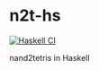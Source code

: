 # n2t-hs
[![Haskell CI](https://github.com/SRTRTaku/n2t-hs/actions/workflows/haskell.yml/badge.svg)](https://github.com/SRTRTaku/n2t-hs/actions/workflows/haskell.yml)

nand2tetris in Haskell
